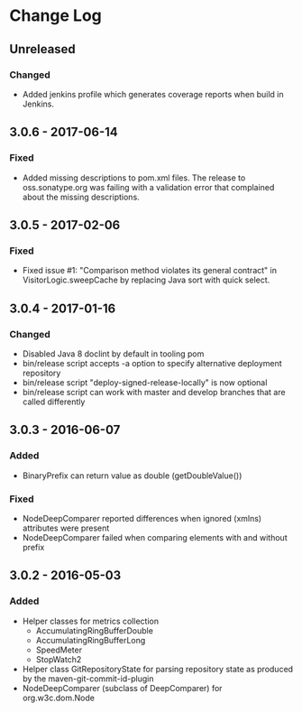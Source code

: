 # Change Log

## Unreleased
### Changed
- Added jenkins profile which generates coverage reports when build in Jenkins.

## 3.0.6 - 2017-06-14
### Fixed
- Added missing descriptions to pom.xml files. The release to oss.sonatype.org 
  was failing with a validation error that complained about the missing 
  descriptions.

## 3.0.5 - 2017-02-06
### Fixed
- Fixed issue #1: "Comparison method violates its general contract" in
  VisitorLogic.sweepCache by replacing Java sort with quick select.

## 3.0.4 - 2017-01-16
### Changed
- Disabled Java 8 doclint by default in tooling pom
- bin/release script accepts -a option to specify alternative deployment
  repository
- bin/release script "deploy-signed-release-locally" is now optional
- bin/release script can work with master and develop branches that are called
  differently

## 3.0.3 - 2016-06-07
### Added
- BinaryPrefix can return value as double (getDoubleValue())

### Fixed
- NodeDeepComparer reported differences when ignored (xmlns) attributes were
  present
- NodeDeepComparer failed when comparing elements with and without prefix

## 3.0.2 - 2016-05-03
### Added
- Helper classes for metrics collection
  - AccumulatingRingBufferDouble
  - AccumulatingRingBufferLong
  - SpeedMeter
  - StopWatch2
- Helper class GitRepositoryState for parsing repository state as produced by
  the maven-git-commit-id-plugin
- NodeDeepComparer (subclass of DeepComparer) for org.w3c.dom.Node
